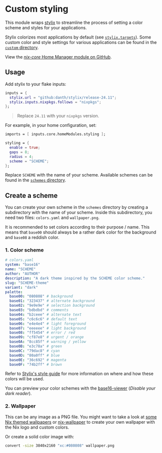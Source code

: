 # Custom styling

This module wraps [stylix](https://github.com/danth/stylix) to streamline the process of setting a color scheme and styles for your applications.

Stylix colorizes most applications by default (see [`stylix.targets`](https://stylix.danth.me/options/hm.html)). Some custom color and style settings for various applications can be found in the [`custom` directory](https://github.com/sid115/nix-core/blob/master/modules/home/styling/custom).

View the [*nix-core* Home Manager module on GitHub](https://github.com/sid115/nix-core/tree/master/modules/home/styling).

## Usage

Add stylix to your flake inputs:

```nix
inputs = {
  stylix.url = "github:danth/stylix/release-24.11";
  stylix.inputs.nixpkgs.follows = "nixpkgs";
};
```

> Replace `24.11` with your `nixpkgs` version.

For example, in your home configuration, set:

```nix
imports = [ inputs.core.homeModules.styling ];

styling = {
  enable = true;
  gaps = 8;
  radius = 4;
  scheme = "SCHEME";
};
```

Replace `SCHEME` with the name of your scheme. Available schemes can be found in the [`schemes` directory](https://github.com/sid115/nix-core/blob/master/modules/home/styling/schemes).

## Create a scheme

You can create your own scheme in the `schemes` directory by creating a subdirectory with the name of your scheme. Inside this subdirectory, you need two files: `colors.yaml` and `wallpaper.png`.

It is recommended to set colors according to their purpose / name. This means that `base00` should always be a rather dark color for the background and `base08` a reddish color.

### 1. Color scheme

```yaml
# colors.yaml
system: "base16"
name: "SCHEME"
author: "AUTHOR"
description: "A dark theme inspired by the SCHEME color scheme."
slug: "SCHEME-theme"
variant: "dark"
palette:
  base00: "080808" # background
  base01: "323437" # alternate background
  base02: "9e9e9e" # selection background
  base03: "bdbdbd" # comments
  base04: "b2ceee" # alternate text
  base05: "c6c6c6" # default text
  base06: "e4e4e4" # light foreground
  base07: "eeeeee" # light background
  base08: "ff5454" # error / red
  base09: "cf87e8" # urgent / orange
  base0A: "8cc85f" # warning / yellow
  base0B: "e3c78a" # green
  base0C: "79dac8" # cyan
  base0D: "80a0ff" # blue
  base0E: "36c692" # magenta
  base0F: "74b2ff" # brown
```

Refer to [Stylix's style guide](https://stylix.danth.me/styling.html) for more information on where and how these colors will be used.

You can preview your color schemes with the [base16-viewer](https://sesh.github.io/base16-viewer/) (*Disable your dark reader*).

### 2. Wallpaper

This can be any image as a PNG file. You might want to take a look at [some Nix themed wallpapers](https://github.com/NixOS/nixos-artwork/tree/master/wallpapers) or [nix-wallpaper](https://github.com/lunik1/nix-wallpaper/tree/master) to create your own wallpaper with the Nix logo and custom colors.

Or create a solid color image with:

```bash
convert -size 3840x2160 "xc:#080808" wallpaper.png
```
